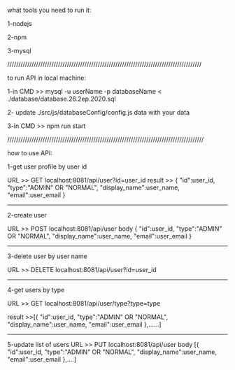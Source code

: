 what tools you need to run it:

1-nodejs

2-npm

3-mysql

////////////////////////////////////////////////////////////////////////////////////////

to run API in local machine:

1-in CMD >> mysql -u userName -p databaseName < ./database/database.26.2ep.2020.sql

2- update ./src/js/databaseConfig/config.js  data with your data

3-in CMD >> npm run start

/////////////////////////////////////////////////////////////////////////////////////////

how to use API:

1-get user profile by user id

URL >> GET localhost:8081/api/user?id=user_id
result >> {
  "id":user_id,
  "type":"ADMIN" OR "NORMAL",
  "display_name":user_name,
  "email":user_email
}
_______________________________________________________________________________________________
2-create user

URL >> POST localhost:8081/api/user
        body {
          "id":user_id,
          "type":"ADMIN" OR "NORMAL",
          "display_name":user_name,
          "email":user_email
        }
__________________________________________________________________________________________________
3-delete user by user name

URL >> DELETE localhost:8081/api/user?id=user_id
____________________________________________________________________________________________________
4-get users by type

URL >> GET localhost:8081/api/user/type?type=type

result >>[{
  "id":user_id,
  "type":"ADMIN" OR "NORMAL",
  "display_name":user_name,
  "email":user_email
},......]
____________________________________________________________________________________________________
5-update list of users
URL >> PUT localhost:8081/api/user
        body [{
          "id":user_id,
          "type":"ADMIN" OR "NORMAL",
          "display_name":user_name,
          "email":user_email
        },....]
